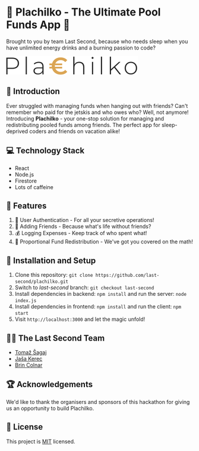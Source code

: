 # 🎉 Plachilko - The Ultimate Pool Funds App 🎉

Brought to you by team Last Second, because who needs sleep when you have unlimited energy drinks and a burning passion to code?

![Plachilko Logo](frontend/src/assets/img/logo-plachilko.svg)

## 🚀 Introduction

Ever struggled with managing funds when hanging out with friends? Can't remember who paid for the jetskis and who owes who? Well, not anymore! Introducing **Plachilko** - your one-stop solution for managing and redistributing pooled funds among friends. The perfect app for sleep-deprived coders and friends on vacation alike!

## 💻 Technology Stack

* React
* Node.js
* Firestore
* Lots of caffeine

## 🎯 Features

1. 🧍 User Authentication - For all your secretive operations!
2. 👫 Adding Friends - Because what's life without friends?
3. 💰 Logging Expenses - Keep track of who spent what!
4. 🔄 Proportional Fund Redistribution - We've got you covered on the math!

## 🔧 Installation and Setup

1. Clone this repository: `git clone https://github.com/last-second/plachilko.git`
2. Switch to *last-second* branch: `git checkout last-second`
3. Install dependencies in backend: `npm install` and run the server: `node index.js`
4. Install dependencies in frontend: `npm install` and run the client: `npm start`
5. Visit `http://localhost:3000` and let the magic unfold!

## 🦸‍♂️ The Last Second Team

* [Tomaž Šagaj](https://github.com/mh7x)
* [Jaša Kerec](https://github.com/kkeroo)
* [Brin Colnar](https://github.com/brincolnar)

## 🏆 Acknowledgements

We'd like to thank the organisers and sponsors of this hackathon for giving us an opportunity to build Plachilko. 

## 📝 License

This project is [MIT](https://choosealicense.com/licenses/mit/) licensed.
